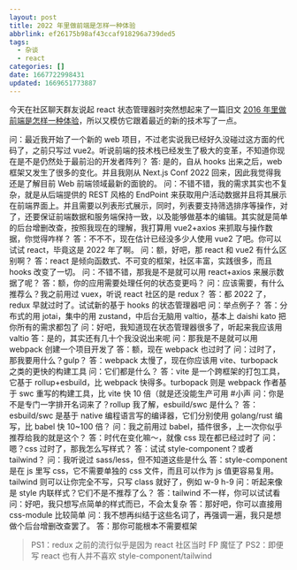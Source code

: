 ```yaml
---
layout: post
title: 2022 年里做前端是怎样一种体验
abbrlink: ef26175b98af43ccaf918296a739ded5
tags:
  - 杂谈
  - react
categories: []
date: 1667722998431
updated: 1669651773887
---
```


今天在社区聊天群友说起 react 状态管理器时突然想起来了一篇旧文 [2016 年里做前端是怎样一种体验](/p/333051b25bd047e8864d161a9a6982de)，所以又模仿它跟着最近的新的技术写了一点。

问：最近我开始了一个新的 web 项目，不过老实说我已经好久没碰过这方面的代码了，之前只写过 vue2。听说前端的技术栈已经发生了极大的变革，不知道你现在是不是仍然处于最前沿的开发者阵列？
答: 是的，自从 hooks 出来之后，web 框架又发生了很多的变化。并且我刚从 Next.js Conf 2022 回来，因此我觉得我还是了解目前 Web 前端领域最新的面貌的。
问：不错不错，我的需求其实也不复杂，就是从后端提供的 REST 风格的 EndPoint 来获取用户活动数据并且将其展示在前端界面上。并且需要以列表形式展示，同时，列表要支持筛选排序等操作，对了，还要保证前端数据和服务端保持一致，以及能够做基本的编辑。其实就是简单的后台增删改查，按照我现在的理解，我打算用 vue2+axios 来抓取与操作数据，你觉得咋样？
答：不不不，现在估计已经没多少人使用 vue2 了吧。你可以试试 react，毕竟这是 2022 年了啊。
问：额，好吧，那 react 和 vue2 有什么区别啊？
答：react 是倾向函数式、不可变的框架，社区丰富，实践很多，而且 hooks 改变了一切。
问：不错不错，那我是不是就可以用 react+axios 来展示数据了呢？
答：额，你的应用需要处理任何的状态变更吗？
问：应该需要，有什么推荐么？我之前用过 vuex，听说 react 社区的是 redux？
答：都 2022 了，redux 早就过时了。试试新的基于 hooks 的状态管理器吧
问：举点例子？
答：分布式的用 jotai，集中的用 zustand，中后台无脑用 valtio，基本上 daishi kato 把你所有的需求都包了
问：好吧，我知道现在状态管理器很多了，听起来我应该用 valtio
答：是的，其实还有几十个我没说出来呢
问：那我是不是就可以用 webpack 创建一个项目开发了
答：额，现在 webpack 也过时了
问：过时了，那我要用什么？gulp？
答：webpack 太慢了，现在你应该用 vite、turbopack 之类的更快的构建工具
问：它们都是什么？
答：vite 是一个跨框架的打包工具，它基于 rollup+esbuild，比 webpack 快得多。turbopack 则是 webpack 作者基于 swc 重写的构建工具，比 vite 快 10 倍（就是还没能生产可用 #小声
问：你是不是专门一字排开名词来了？rollup 我了解，esbuild/swc 是什么？
答：esbuild/swc 是基于 native 编程语言写的编译器，它们分别使用 golang/rust 编写，比 babel 快 10\~100 倍？
问：我之前用过 babel，插件很多，上一次你似乎推荐给我的就是这个？
答：时代在变化嘛～，就像 css 现在都已经过时了
问：嗯？css 过时了，那我怎么写样式？
答：试试 style-component？或者 tailwind？
问：我听说过 sass/less，但不知道这些是什么
答：style-component 是在 js 里写 css，它不需要单独的 css 文件，而且可以作为 js 值更容易复用。tailwind 则可以让你完全不写，只写 class 就好了，例如 w-9 h-9
问：听起来像是 style 内联样式？它们不是不推荐了么？
答：tailwind 不一样，你可以试试看
问：好吧，我只想写点简单的样式而已，不会太复杂
答：那好吧，你可以直接用 css-module 比较简单
问：我不想再纠结于这些名词了，再强调一遍，我只是想做个后台增删改查罢了。
答：那你可能根本不需要框架

> PS1：redux 之前的流行似乎是因为 react 社区当时 FP 魔怔了
> PS2：即便写 react 也有人并不喜欢 style-component/tailwind
